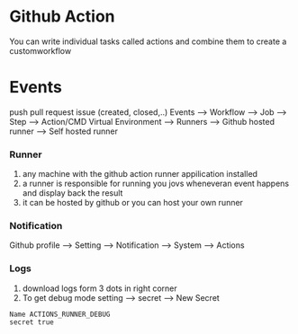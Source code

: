 # Github Action
You can write individual tasks called actions and combine them to create a customworkflow
# Events
push
pull request
issue (created, closed,..)
Events --> Workflow --> Job --> Step --> Action/CMD
Virtual Environment --> Runners --> Github hosted runner 
                                --> Self hosted runner

### Runner
1. any machine with the github action runner appilication installed
2. a runner is responsible for running you jovs wheneveran event happens and display back the result
3. it can be hosted by github or you can host your own runner

### Notification
Github profile --> Setting --> Notification --> System --> Actions

### Logs
1. download logs form 3 dots in right corner
2. To get debug mode
setting --> secret --> New Secret
```
Name ACTIONS_RUNNER_DEBUG
secret true
```